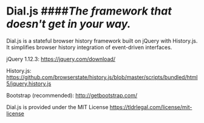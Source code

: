 # Dial.js ####*The framework that doesn't get in your way.*  

Dial.js is a stateful browser history framework built on jQuery with History.js. It simplifies browser history integration of event-driven interfaces.  

jQuery 1.12.3: https://jquery.com/download/


History.js: https://github.com/browserstate/history.js/blob/master/scripts/bundled/html5/jquery.history.js


Bootstrap (recommended): http://getbootstrap.com/

Dial.js is provided under the MIT License
https://tldrlegal.com/license/mit-license
